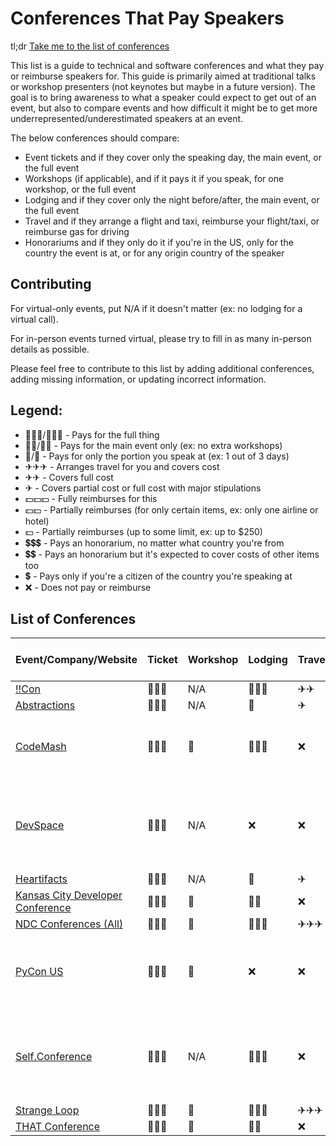 # Conferences That Pay Speakers

tl;dr [Take me to the list of conferences](#list-of-conferences)

This list is a guide to technical and software conferences and what they pay or reimburse speakers for. This guide is
primarily aimed at traditional talks or workshop presenters (not keynotes but maybe in a future version). The goal is 
to bring awareness to what a speaker could expect to get out of an event, but also to compare events and how difficult 
it might be to get more underrepresented/underestimated speakers at an event.

The below conferences should compare:

* Event tickets and if they cover only the speaking day, the main event, or the full event
* Workshops (if applicable), and if it pays it if you speak, for one workshop, or the full event
* Lodging and if they cover only the night before/after, the main event, or the full event
* Travel and if they arrange a flight and taxi, reimburse your flight/taxi, or reimburse gas for driving
* Honorariums and if they only do it if you're in the US, only for the country the event is at, or for any origin country of the speaker

## Contributing

For virtual-only events, put N/A if it doesn't matter (ex: no lodging for a virtual call).

For in-person events turned virtual, please try to fill in as many in-person details as possible.

Please feel free to contribute to this list by adding additional conferences, adding missing information, or updating incorrect information.

## Legend:

* 🎫🎫🎫/🏨🏨🏨 - Pays for the full thing
* 🎫🎫/🏨🏨 - Pays for the main event only (ex: no extra workshops)
* 🎫/🏨 - Pays for only the portion you speak at (ex: 1 out of 3 days)
* ✈✈✈ - Arranges travel for you and covers cost
* ✈✈ - Covers full cost
* ✈ - Covers partial cost or full cost with major stipulations
* 💵💵💵 - Fully reimburses for this
* 💵💵 - Partially reimburses (for only certain items, ex: only one airline or hotel)
* 💵 - Partially reimburses (up to some limit, ex: up to $250)
* 💲💲💲 - Pays an honorarium, no matter what country you're from
* 💲💲 - Pays an honorarium but it's expected to cover costs of other items too
* 💲 - Pays only if you're a citizen of the country you're speaking at
* ❌ - Does not pay or reimburse

## List of Conferences

Event/Company/Website                                    | Ticket | Workshop | Lodging | Travel | Honorarium (Talk / Workshop) | Comments
---------------------------------------------------------|--------|----------|---------|--------|------------|---------
[!!Con](https://bangbangcon.com)                         | 🎫🎫🎫 | N/A | 🏨🏨🏨 | ✈✈ | 💲💲💲 / NA| USD $256
[Abstractions](https://abstractions.io)                  | 🎫🎫🎫 | N/A | 🏨 | ✈ | 💲💲 / NA |
[CodeMash](https://codemash.org)                         | 🎫🎫🎫 | 🎫 | 🏨🏨🏨 | ❌ | ❌ / 💲💲💲 | Limited travel grants ($500) by application
[DevSpace](https://www.devspaceconf.com)                 | 🎫🎫🎫 | N/A | ❌ | ❌ | ❌ / NA | Funds available for speakers depending on year's income
[Heartifacts](https://heartifacts.codeandsupply.co/)     | 🎫🎫🎫 | N/A | 🏨 | ✈ | 💲💲 / NA |
[Kansas City Developer Conference](https://kcdc.info)    | 🎫🎫🎫 | 🎫 | 🏨🏨 | ❌ | ❌ / 💲💲💲 |
[NDC Conferences (All)](https://ndcconferences.com/)     | 🎫🎫🎫 | 🎫 | 🏨🏨🏨 | ✈✈✈ | ❌ / ? |
[PyCon US](https://us.pycon.org)                         | 🎫🎫🎫 | 🎫 | ❌ | ❌ | ❌ / 💲💲💲 | They have speaker grants available to cover up to all costs
[Self.Conference](http://selfconference.org)             | 🎫🎫🎫 | N/A | 🏨🏨🏨 | ❌ | ❌ / NA | Non-profit, low ticket cost, but can't offer much or any travel
[Strange Loop](https://thestrangeloop.com)               | 🎫🎫🎫 | 🎫 | 🏨🏨🏨 | ✈✈✈ | ❌ / 💲💲💲 |
[THAT Conference](https://thatconference.com)            | 🎫🎫🎫 | 🎫 | 🏨🏨 | ❌ | ❌ / 💲💲💲 |
